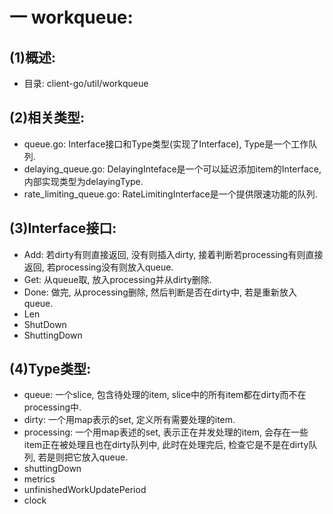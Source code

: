 # 一 workqueue:
## (1)概述:
- 目录: client-go/util/workqueue

## (2)相关类型:
- queue.go: Interface接口和Type类型(实现了Interface), Type是一个工作队列.
- delaying_queue.go: DelayingInteface是一个可以延迟添加item的Interface, 内部实现类型为delayingType.
- rate_limiting_queue.go: RateLimitingInterface是一个提供限速功能的队列.

## (3)Interface接口:
- Add: 若dirty有则直接返回, 没有则插入dirty, 接着判断若processing有则直接返回, 若processing没有则放入queue.
- Get: 从queue取, 放入processing并从dirty删除.
- Done: 做完, 从processing删除, 然后判断是否在dirty中, 若是重新放入queue.
- Len
- ShutDown
- ShuttingDown

## (4)Type类型:
- queue: 一个slice, 包含待处理的item, slice中的所有item都在dirty而不在processing中.
- dirty: 一个用map表示的set, 定义所有需要处理的item.
- processing: 一个用map表述的set, 表示正在并发处理的item, 会存在一些item正在被处理且也在dirty队列中, 此时在处理完后, 检查它是不是在dirty队列, 若是则把它放入queue.
- shuttingDown
- metrics
- unfinishedWorkUpdatePeriod
- clock

